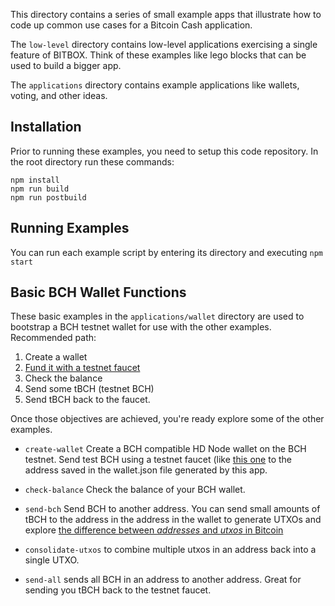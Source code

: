 This directory contains a series of small example apps that illustrate how to
code up common use cases for a Bitcoin Cash application.

The `low-level` directory
contains low-level applications exercising a single feature of BITBOX. Think of
these examples like lego blocks that can be used to build a bigger app.

The `applications` directory contains example applications like wallets, voting,
and other ideas.

## Installation
Prior to running these examples, you need to setup this code repository. In the
root directory run these commands:
```
npm install
npm run build
npm run postbuild
```

## Running Examples
You can run each example script by entering its directory and executing `npm start`

## Basic BCH Wallet Functions
These basic examples in the `applications/wallet` directory are used to bootstrap
a BCH testnet wallet for use with the other examples. Recommended path:

1. Create a wallet
2. [Fund it with a testnet faucet](https://developer.bitcoin.com/faucets/bch)
3. Check the balance
4. Send some tBCH (testnet BCH)
5. Send tBCH back to the faucet.

Once those objectives are achieved, you're ready explore some of the other examples.

* `create-wallet` Create a BCH compatible HD Node wallet on the BCH testnet.
Send test BCH using a testnet faucet (like
[this one](https://developer.bitcoin.com/faucets) to the address saved in the
wallet.json file generated by this app.

* `check-balance` Check the balance of your BCH wallet.

* `send-bch` Send BCH to another address. You can send small amounts of tBCH
to the address in the address in the wallet to generate UTXOs and explore [the
difference between *addresses* and *utxos* in Bitcoin](https://developer.bitcoin.com/mastering-bitcoin-cash/4-transactions/#transaction-outputs)

* `consolidate-utxos` to combine multiple utxos in an address back into a single
UTXO.

* `send-all` sends all BCH in an address to another address. Great for sending
you tBCH back to the testnet faucet.
